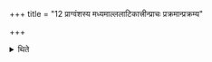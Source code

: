 +++
title = "12 प्राग्वंशस्य मध्यमाल्ललाटिकात्त्रीन्प्राचः प्रक्रमान्प्रक्रम्य"

+++

<details><summary>थिते</summary>

प्राग्वंशस्य मध्यमाल्ललाटिकात्त्रीन्प्राचः प्रक्रमान्प्रक्रम्य शङ्कुं निहन्ति १२
</details>
